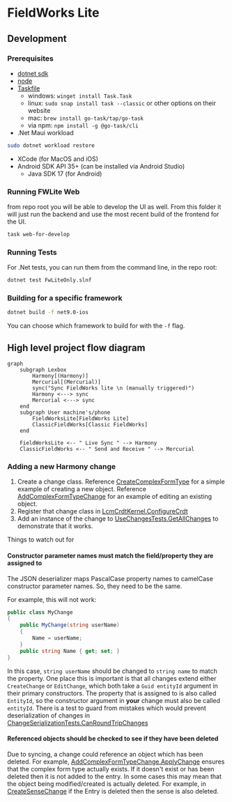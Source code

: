﻿# FieldWorks Lite

## Development

### Prerequisites
 * [dotnet sdk](https://dotnet.microsoft.com/en-us/download)
 * [node](https://nodejs.org/en/download/)
 * [Taskfile](https://taskfile.dev/installation/)
    * windows: `winget install Task.Task`
    * linux: `sudo snap install task --classic` or other options on their website
    * mac: `brew install go-task/tap/go-task`
    * via npm: `npm install -g @go-task/cli`
* .Net Maui workload
```bash
sudo dotnet workload restore
```
* XCode (for MacOS and iOS)
* Android SDK API 35+ (can be installed via Android Studio)
  * Java SDK 17 (for Android)

### Running FWLite Web

from repo root you will be able to develop the UI as well. From this folder it will just run the backend and use the most recent build of the frontend for the UI.
```bash
task web-for-develop
```

### Running Tests
For .Net tests, you can run them from the command line, in the repo root:
```bash
dotnet test FwLiteOnly.slnf 
```

### Building for a specific framework
```bash
dotnet build -f net9.0-ios
```
You can choose which framework to build for with the `-f` flag.

## High level project flow diagram

```mermaid
graph
    subgraph Lexbox
        Harmony[(Harmony)]
        Mercurial[(Mercurial)]
        sync("Sync FieldWorks lite \n (manually triggered)")
        Harmony <---> sync
        Mercurial <---> sync
    end
    subgraph User machine's/phone
        FieldWorksLite[FieldWorks Lite]
        ClassicFieldWorks[Classic FieldWorks]
    end

    FieldWorksLite <-- " Live Sync " --> Harmony
    ClassicFieldWorks <-- " Send and Receive " --> Mercurial
```

### Adding a new Harmony change

1. Create a change class.
Reference [CreateComplexFormType](./LcmCrdt/Changes/CreateComplexFormType.cs) for a simple example of creating a new object.
Reference [AddComplexFormTypeChange](./LcmCrdt/Changes/Entries/AddComplexFormTypeChange.cs) for an example of editing an existing object.
2. Register that change class in [LcmCrdtKernel.ConfigureCrdt](./LcmCrdt/LcmCrdtKernel.cs)
3. Add an instance of the change to [UseChangesTests.GetAllChanges](./LcmCrdt.Tests/Changes/UseChangesTests.cs) to demonstrate that it works.

Things to watch out for

#### Constructor parameter names must match the field/property they are assigned to
The JSON deserializer maps PascalCase property names to camelCase constructor parameter names. So, they need to be the same.

For example, this will not work:
```c#
public class MyChange
{
    public MyChange(string userName)
    {
        Name = userName;
    }
    public string Name { get; set; }
}

```
In this case, `string userName` should be changed to `string name` to match the property.
One place this is important is that all changes extend either `CreateChange` or `EditChange`, which both take a `Guid entityId` argument in their primary constructors.
The property that is assigned to is also called `EntityId`, so the constructor argument in **your** change must also be called `entityId`.
There is a test to guard from mistakes which would prevent deserialization of changes in [ChangeSerializationTests.CanRoundTripChanges](./LcmCrdt.Tests/Changes/ChangeSerializationTests.cs)

#### Referenced objects should be checked to see if they have been deleted
Due to syncing, a change could reference an object which has been deleted.
For example, [AddComplexFormTypeChange.ApplyChange](./LcmCrdt/Changes/Entries/AddComplexFormTypeChange.cs) 
ensures that the complex form type actually exists. If it doesn't exist or has been deleted then it is not added to the entry.
In some cases this may mean that the object being modified/created is actually deleted.
For example, in [CreateSenseChange](./LcmCrdt/Changes/CreateSenseChange.cs) if the Entry is deleted then the sense is also deleted.

